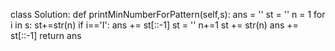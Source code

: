 class Solution:
    def printMinNumberForPattern(self,s):
        ans = ''
        st = ''
        n = 1
        for i in s:
            st+=str(n)
            if i=='I':
                ans += st[::-1]
                st = ''
            n+=1
        st += str(n)
        ans += st[::-1]
        return ans
